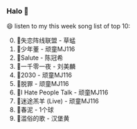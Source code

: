 

### Halo 👋

😄 listen to my this week song list of top 10:

0. 🌈失恋阵线联盟 - 草蜢
1. 🌈少年董 - 顽童MJ116
2. 🌈Salute - 陈冠希
3. 🌈一千零一夜 - 刘美麟
4. 🌈2030 - 顽童MJ116
5. 🌈脱罪 - 顽童MJ116
6. 🌈I Hate People Talk - 顽童MJ116
7. 🌈迷途羔羊 (Live) - 顽童MJ116
8. 🌈春泥 - 1个球
9. 🌈滥俗的歌 - 汉堡黄

